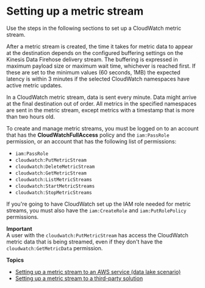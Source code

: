 # Setting up a metric stream<a name="CloudWatch-metric-streams-setup"></a>

Use the steps in the following sections to set up a CloudWatch metric stream\.

After a metric stream is created, the time it takes for metric data to appear at the destination depends on the configured buffering settings on the Kinesis Data Firehose delivery stream\. The buffering is expressed in maximum payload size or maximum wait time, whichever is reached first\. If these are set to the minimum values \(60 seconds, 1MB\) the expected latency is within 3 minutes if the selected CloudWatch namespaces have active metric updates\.

In a CloudWatch metric stream, data is sent every minute\. Data might arrive at the final destination out of order\. All metrics in the specified namespaces are sent in the metric stream, except metrics with a timestamp that is more than two hours old\. 

To create and manage metric streams, you must be logged on to an account that has the **CloudWatchFullAccess** policy and the `iam:PassRole` permission, or an account that has the following list of permissions:
+ `iam:PassRole`
+ `cloudwatch:PutMetricStream`
+ `cloudwatch:DeleteMetricStream`
+ `cloudwatch:GetMetricStream`
+ `cloudwatch:ListMetricStreams`
+ `cloudwatch:StartMetricStreams`
+ `cloudwatch:StopMetricStreams`

If you're going to have CloudWatch set up the IAM role needed for metric streams, you must also have the `iam:CreateRole` and `iam:PutRolePolicy` permissions\.

**Important**  
A user with the `cloudwatch:PutMetricStream` has access the CloudWatch metric data that is being streamed, even if they don't have the `cloudwatch:GetMetricData` permission\.

**Topics**
+ [Setting up a metric stream to an AWS service \(data lake scenario\)](CloudWatch-metric-streams-setup-datalake.md)
+ [Setting up a metric stream to a third\-party solution](CloudWatch-metric-streams-setup-thirdparty.md)